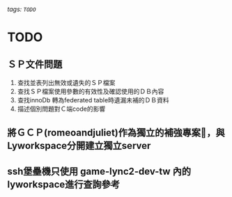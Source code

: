 ###### tags: `TODO`

# TODO
## ＳＰ文件問題
 1. 查找並表列出無效或遺失的ＳＰ檔案
 2. 查找ＳＰ檔案使用參數的有效性及確認使用的ＤＢ內容
 3. 查找innoDb 轉為federated table時遺漏未補的ＤＢ資料
 4. 描述個別問題對Ｃ端code的影響

## 將ＧＣＰ(romeoandjuliet)作為獨立的補強專案，與Lyworkspace分開建立獨立server

## ssh堡壘機只使用 game-lync2-dev-tw 內的lyworkspace進行查詢參考
